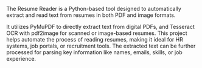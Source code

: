 The Resume Reader is a Python-based tool designed to automatically extract and read text from resumes in both PDF and image formats. 

It utilizes PyMuPDF to directly extract text from digital PDFs, and Tesseract OCR with pdf2image for scanned or image-based resumes. 
This project helps automate the process of reading resumes, making it ideal for HR systems, job portals, or recruitment tools. 
The extracted text can be further processed for parsing key information like names, emails, skills, or job experience.


